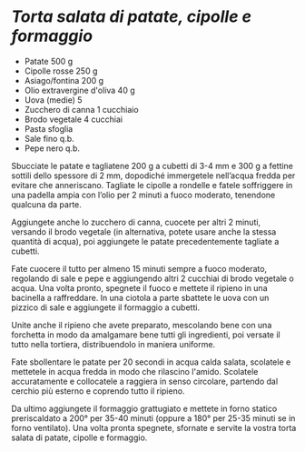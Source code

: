 # ***Torta salata di patate, cipolle e formaggio***

- Patate 500 g 
- Cipolle rosse 250 g 
- Asiago/fontina 200 g 
- Olio extravergine d'oliva 40 g 
- Uova (medie) 5 
- Zucchero di canna 1 cucchiaio 
- Brodo vegetale 4 cucchiai 
- Pasta sfoglia
- Sale fino q.b. 
- Pepe nero q.b. 

Sbucciate le patate e tagliatene 200 g a cubetti di 3-4 mm e 300 g a fettine sottili dello spessore di 2 mm, dopodiché immergetele nell’acqua fredda per evitare che anneriscano. Tagliate le cipolle a rondelle e fatele soffriggere in una padella ampia con l’olio per 2 minuti a fuoco moderato, tenendone qualcuna da parte.

Aggiungete anche lo zucchero di canna, cuocete per altri 2 minuti, versando il brodo vegetale (in alternativa, potete usare anche la stessa quantità di acqua), poi aggiungete le patate precedentemente tagliate a cubetti.

Fate cuocere il tutto per almeno 15 minuti sempre a fuoco moderato, regolando di sale e pepe e aggiungendo altri 2 cucchiai di brodo vegetale o acqua. Una volta pronto, spegnete il fuoco e mettete il ripieno in una bacinella a raffreddare. In una ciotola a parte sbattete le uova con un pizzico di sale e aggiungete il formaggio a cubetti.

Unite anche il ripieno che avete preparato, mescolando bene con una forchetta in modo da amalgamare bene tutti gli ingredienti, poi versate il tutto nella tortiera, distribuendolo in maniera uniforme.

Fate sbollentare le patate per 20 secondi in acqua calda salata, scolatele e mettetele in acqua fredda in modo che rilascino l'amido. Scolatele accuratamente e collocatele a raggiera in senso circolare, partendo dal cerchio più esterno e coprendo tutto il ripieno.

Da ultimo aggiungete il formaggio grattugiato e mettete in forno statico preriscaldato a 200° per 35-40 minuti (oppure a 180° per 25-35 minuti se in forno ventilato). Una volta pronta spegnete, sfornate e servite la vostra torta salata di patate, cipolle e formaggio.
